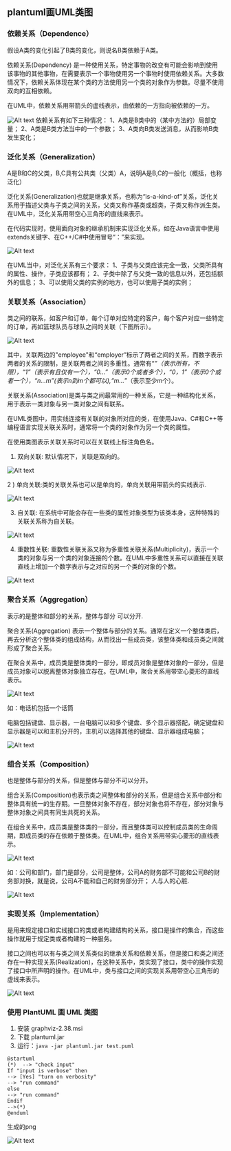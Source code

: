 ## plantuml画UML类图


### 依赖关系（Dependence）

假设A类的变化引起了B类的变化，则说名B类依赖于A类。

依赖关系(Dependency) 是一种使用关系，特定事物的改变有可能会影响到使用该事物的其他事物，在需要表示一个事物使用另一个事物时使用依赖关系。大多数情况下，依赖关系体现在某个类的方法使用另一个类的对象作为参数。尽量不使用双向的互相依赖。

在UML中，依赖关系用带箭头的虚线表示，由依赖的一方指向被依赖的一方。

![Alt text](/images/2018/uml01.png "依赖关系")
依赖关系有如下三种情况：
1、A类是B类中的（某中方法的）局部变量；
2、A类是B类方法当中的一个参数；
3、A类向B类发送消息，从而影响B类发生变化；

### 泛化关系（Generalization）

A是B和C的父类，B,C具有公共类（父类）A，说明A是B,C的一般化（概括，也称泛化）

泛化关系(Generalization)也就是继承关系，也称为“is-a-kind-of”关系，泛化关系用于描述父类与子类之间的关系，父类又称作基类或超类，子类又称作派生类。在UML中，泛化关系用带空心三角形的直线来表示。

在代码实现时，使用面向对象的继承机制来实现泛化关系，如在Java语言中使用extends关键字、在C++/C#中使用冒号“：”来实现。 

![Alt text](/images/2018/uml02.png "泛化关系")

在UML当中，对泛化关系有三个要求：
1、子类与父类应该完全一致，父类所具有的属性、操作，子类应该都有；
2、子类中除了与父类一致的信息以外，还包括额外的信息；
3、可以使用父类的实例的地方，也可以使用子类的实例；

### 关联关系（Association）

类之间的联系，如客户和订单，每个订单对应特定的客户，每个客户对应一些特定的订单，再如篮球队员与球队之间的关联（下图所示）。

![Alt text](/images/2018/uml031.png "关联关系1")

其中，关联两边的"employee"和“employer”标示了两者之间的关系，而数字表示两者的关系的限制，是关联两者之间的多重性。通常有“*”（表示所有，不限），“1”（表示有且仅有一个），“0...”（表示0个或者多个），“0，1”（表示0个或者一个），“n...m”(表示n到m个都可以),“m...*”（表示至少m个）。

关联关系(Association)是类与类之间最常用的一种关系，它是一种结构化关系，用于表示一类对象与另一类对象之间有联系。

在UML类图中，用实线连接有关联的对象所对应的类，在使用Java、C#和C++等编程语言实现关联关系时，通常将一个类的对象作为另一个类的属性。

在使用类图表示关联关系时可以在关联线上标注角色名。

1)  双向关联: 默认情况下，关联是双向的。

![Alt text](/images/2018/uml032.png "关联关系2")

2 ) 单向关联:类的关联关系也可以是单向的，单向关联用带箭头的实线表示.

![Alt text](/images/2018/uml033.png "关联关系3")

3) 自关联: 在系统中可能会存在一些类的属性对象类型为该类本身，这种特殊的关联关系称为自关联。

![Alt text](/images/2018/uml034.PNG "关联关系4")

4) 重数性关联: 重数性关联关系又称为多重性关联关系(Multiplicity)，表示一个类的对象与另一个类的对象连接的个数。在UML中多重性关系可以直接在关联直线上增加一个数字表示与之对应的另一个类的对象的个数。

![Alt text](/images/2018/uml035.PNG "关联关系5")

### 聚合关系（Aggregation）

表示的是整体和部分的关系，整体与部分 可以分开.

聚合关系(Aggregation) 表示一个整体与部分的关系。通常在定义一个整体类后，再去分析这个整体类的组成结构，从而找出一些成员类，该整体类和成员类之间就形成了聚合关系。

在聚合关系中，成员类是整体类的一部分，即成员对象是整体对象的一部分，但是成员对象可以脱离整体对象独立存在。在UML中，聚合关系用带空心菱形的直线表示。 

![Alt text](/images/2018/uml04.PNG "聚合关系")

如：电话机包括一个话筒

电脑包括键盘、显示器，一台电脑可以和多个键盘、多个显示器搭配，确定键盘和显示器是可以和主机分开的，主机可以选择其他的键盘、显示器组成电脑；

![Alt text](/images/2018/uml041.PNG "聚合关系")

### 组合关系（Composition）

也是整体与部分的关系，但是整体与部分不可以分开。

组合关系(Composition)也表示类之间整体和部分的关系，但是组合关系中部分和整体具有统一的生存期。一旦整体对象不存在，部分对象也将不存在，部分对象与整体对象之间具有同生共死的关系。

在组合关系中，成员类是整体类的一部分，而且整体类可以控制成员类的生命周期，即成员类的存在依赖于整体类。在UML中，组合关系用带实心菱形的直线表示。

![Alt text](/images/2018/uml05.PNG "组合关系")

如：公司和部门，部门是部分，公司是整体，公司A的财务部不可能和公司B的财务部对换，就是说，公司A不能和自己的财务部分开； 人与人的心脏.

![Alt text](/images/2018/uml06.PNG "组合关系")

### 实现关系（Implementation）

是用来规定接口和实线接口的类或者构建结构的关系，接口是操作的集合，而这些操作就用于规定类或者构建的一种服务。 

接口之间也可以有与类之间关系类似的继承关系和依赖关系，但是接口和类之间还存在一种实现关系(Realization)，在这种关系中，类实现了接口，类中的操作实现了接口中所声明的操作。在UML中，类与接口之间的实现关系用带空心三角形的虚线来表示。

![Alt text](/images/2018/uml07.PNG "实现关系")


### 使用 PlantUML 画 UML 类图

1. 安装 graphviz-2.38.msi
2. 下载 plantuml.jar
3. 运行：`java -jar plantuml.jar test.puml`

```uml
@startuml
(*)  --> "check input"
If "input is verbose" then
--> [Yes] "turn on verbosity"
--> "run command"
else
--> "run command"
Endif
-->(*)
@enduml
```

生成的png

![Alt text](/images/2018/plantuml.PNG "plantuml")